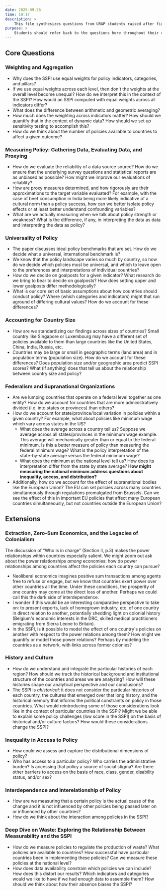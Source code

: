 ```yaml
---
date: 2025-09-26
time: 10:17
description: >
    This file synthesizes questions from URAP students raised after first reading the working paper. 
purpose: >
    Students should refer back to the questions here throughout their research to remind themselves about the big picture questions about the SSPI.
---
```

## Core Questions

### Weighting and Aggregation
- Why does the SSPI use equal weights for policy indicators, categories, and pillars?
- If we use equal weights across each level, then don't the weights at the overall level become unequal? How do we interpret this in the context of the SSPI? How would an SSPI computed with equal weights across all indicators differ?
- What does the difference between arithmetic and geometric averaging?
- How much does the weighting across indicators matter? How should we quantify that in the context of dynamic data? How should we set up sensitivity testing to accomplish this?
- How do we think about the number of policies available to countries to affect a given outcome?

### Measuring Policy: Gathering Data, Evaluating Data, and Proxying
- How do we evaluate the reliability of a data source source? How do we ensure that the underlying survey questions and statistical reports are as unbiased as possible? How might we improve our evaluations of reliablity?
- How are proxy measures determined, and how rigorously are their approximations to the target variable evaluated? For example, with the case of beef consumption in India being more likely indicative of a cultural norm than a policy success, how can we better isolate policy effects or at least better understand confounding variables?
- What are we actually measuring when we talk about policy strength or weakness? What is the difference, if any, in interpreting the data as data and interpreting the data as policy?

### Universality of Policy
- The paper discusses ideal policy benchmarks that are set. How do we decide what a universal, international benchmark is? 
- We know that the policy landscape varies so much by country, so how do we decide which policies must be universal, and which to leave open to the preferences and interpretations of individual countries?
- How do we decide on goalposts for a given indicator? What research do we bring to bear to decide on goalposts? How does setting upper and lower goalposts differ methodologically?
- What is our core set of basic assumptions about how countries should conduct policy? Where (which categories and indicators) might that run aground of differing cultural values? How do we account for these differences?

### Accounting for Country Size
- How are we standardizing our findings across sizes of countries? Small country like Singapore or Luxembourg may have a different set of policies available to them than large countries like the United States, China, India, Russia, etc.
- Countries may be large or small in geographic terms (land area) and in population terms (population size). How do we account for these differences? Does population size and/or geographic area predict SSPI scores? What (if anything) does that tell us about the relationship between country size and policy?

### Federalism and Supranational Organizations
- Are we lumping countries that operate on a federal level together as one entity? How do we account for countries that are more administratively divided (i.e. into states or provinces) than others? 
- How do we account for state/province/local variation in policies within a given country? For example, what about policies like minimum wage which vary across states in the US?
    - What does the average across a country tell us? Suppose we average across all states/provinces in the minimum wage example. This average will mechanically greater than or equal to the federal minimum. Is this a better measure of policy than measuring the federal minimum wage? What is the policy interpretation of the state-by-state average versus the federal minimum wage?
    - What does the minimum at the national level tell us? How does its interpretation differ from the state by state average? **How might measuring the national minimum address questions about inequality, access, and distribution?**
- Additionally, how do we account for the effect of supranational bodies like the European Union? The EU can set policies across many countries simultaneously through regulations promulgated from Brussels. Can we see the effect of this in important EU policies that affect many European countries simultaneously, but not countries outside the European Union?


## Extensions

### Extraction, Zero-Sum Economics, and the Legacies of Colonialism
The discussion of “Who is in charge” (Section II, p.3) makes the power relationships within countries especially salient. We might zoom out ask about the power relationships *among* economies: how do power relationships among countries affect the policies each country can pursue?
- Neoliberal economics imagines positive sum transactions among agents free to refuse or engage, but we know that countries exert power over other countries all the time. Under these conditions, the prosperity of one country may come at the direct loss of another. Perhaps we could call this the dark side of interdependence. 
- I wonder if this would be an interesting comparative perspective to take on: to present exports, lack of homegrown industry, etc. of one country in direct relation to another, potentially shedding light on colonial history (Belgium's economic interests in the DRC, skilled medical practitioners emigrating from Sierra Leone to Britain).
- In the SSPI, is it possible to model the effect of one country's policies on another with respect to the power relations among them? How might we quantify or model those power relations? Perhaps by modeling the countries as a network, with links across former colonies?

### History and Culture
- How do we understand and integrate the particular histories of each region? How should we track the historical background and institutional structure of the countries and areas we are analyzing? How will these histories shape our analytical perspective and our conclusions?
- The SSPI is *ahistorical*: it does not consider the particular histories of each country, the cultures that emerged over that long history, and the historical memory that informs the political constraints on policy in those countries. What would reintroducing some of those considerations look like in the context of particular countries in the SSPI? Might we be able to explain some policy challenges (low score in the SSPI) on the basis of historical and/or culture factors? How would these considerations change the SSPI?

### Inequality in Access to Policy
- How could we assess and capture the distributional dimensions of policy? 
- Who has access to a particular policy? Who carries the administrative burden? Is accessing that policy a source of social stigma? Are there other barriers to access on the basis of race, class, gender, disability status, and/or sex?

### Interdependence and Interelationship of Policy
- How are we measuring that a certain policy is the actual cause of the change and it is not influenced by other policies being passed later on or influenced by other countries? 
- How do we think about the interaction among policies in the SSPI?

### Deep Dive on Waste: Exploring the Relationship Between Measurability and the SSPI
- How do we measure policies to regulate the production of waste? What policies are available to countries? How successful have particular countries been in implementing these policies? Can we measure these policies at the national level?
- How does data availability constrain which policies we can include? How does this distort our results? Which indicators and categories would we like to have if we had enough data to assemble them? How should we think about how their absence biases the SSPI?
